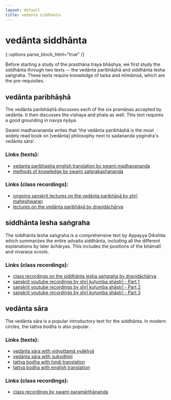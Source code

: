 ```yaml
---
layout: default
title: vedanta siddhanta
---
```


# vedānta siddhānta

{::options parse_block_html="true" /}

Before starting a study of the prasthāna traya bhāṣhya, we first study
the siddhānta through two texts -- the vedānta paribhāṣhā and siddhānta lesha saṅgraha.
These texts require knowledge of tarka and mīmāmsā, which are the pre-requisites.

## vedānta paribhāṣhā

The vedānta paribhāṣhā discusses each of the six pramāṇas accepted by vedānta. It then
discusses the viṣhaya and phala as well. This text requires a good grounding in
navya nyāya.

Swami madhavananda writes that 'the vedānta paribhāṣhā is the most widely read book
on [vedānta] philosophy next to sadananda yogindra's vedānta sāra'.

### Links (texts):

- [vedanta paribhasha english translation by swami madhavananda][vp-sm]
- [methods of knowledge by swami satprakashananda][mk-ss]

[vp-sm]: https://archive.org/details/in.ernet.dli.2015.274627
[mk-ss]: https://archive.org/details/MethodsOfKnowledgeSwamiSatprakashananda

### Links (class recordings):

- [ongoing sanskrit lectures on the vedānta paribhāṣā by shrī maheshwaran][vp-m]
- [lectures on the vedānta paribhāṣā by dravidāchārya][vp-sn]

[vp-m]: https://www.youtube.com/watch?v=U0mBUPi3aEI&list=PLnnFGi5KwfGG2kIrf3Zh9Glvi_JWtvh1d
[vp-sn]: http://shastranethralaya.org/discourse/part-1-paribhasha-e/

## siddhānta lesha saṅgraha

The siddhānta lesha saṅgraha is a comprehensive text by Appayya Dikshita which summarizes
the entire advaita siddhānta, including all the different explanations by later āchāryas.
This includes the positions of the bhāmatī and vivaraṇa scools.

### Links (class recordings):

- [class recordings on the siddhānta lesha saṅgraha by dravidāchārya][sls-sn]
- [sanskrit youtube recordings by shrī kuṭumba shāstrī - Part 1][sls-ks-1]
- [sanskrit youtube recordings by shrī kuṭumba shāstrī - Part 2][sls-ks-2]
- [sanskrit youtube recordings by shrī kuṭumba shāstrī - Part 3][sls-ks-3]

[sls-sn]: http://shastranethralaya.org/discourse/SiddhantaLesaSangraha
[sls-ks-1]: https://www.youtube.com/watch?v=GmcEAE3ecf8&list=PLlNdduOe1pp3rOWShjN0ldFi0UmsBrhvH
[sls-ks-2]: https://www.youtube.com/watch?v=3ocibFkobB8&list=PLlNdduOe1pp29SHlFMjpMneSjF-jjoxhB
[sls-ks-3]: https://www.youtube.com/watch?v=8YrfDr2JDFo&list=PLlNdduOe1pp0UeAvwQzkYx5dKIwQ4iBTm

## vedānta sāra

The vedānta sāra is a popular introductory text for the siddhānta. In modern circles,
the tattva bodha is also popular.

### Links (texts):

- [vedānta sāra with vidyottamā vyākhyā][vs-vo]
- [vedānta sāra with subodhinī][vs-su]
- [tattva bodha with hindi translation][tb-h]
- [tattva bodha with english translation][tb-e]

[vs-vo]: https://archive.org/details/VedantaSaraKrishnaKantaTripathi
[vs-su]: https://archive.org/details/SadanandasVedantaSaraHindi
[tb-h]: https://archive.org/details/TattvaBodhaOfShankaracharyaMasterKherilalAndSons
[tb-e]: https://archive.org/details/Acc.No.13056TattvaBodha1997

### Links (class recordings):

- [class recordings by swami paramārthānanda][vs-sp]

[vs-sp]: https://archive.org/search.php?query=%28Parmarthananda%20OR%20Parmarthananada%20OR%20Parmarathananada%29%20AND%20%28VedantaSara%20OR%20%22Vedanta%20Sara%22%29


